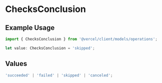 # ChecksConclusion

## Example Usage

```typescript
import { ChecksConclusion } from '@vercel/client/models/operations';

let value: ChecksConclusion = 'skipped';
```

## Values

```typescript
'succeeded' | 'failed' | 'skipped' | 'canceled';
```

